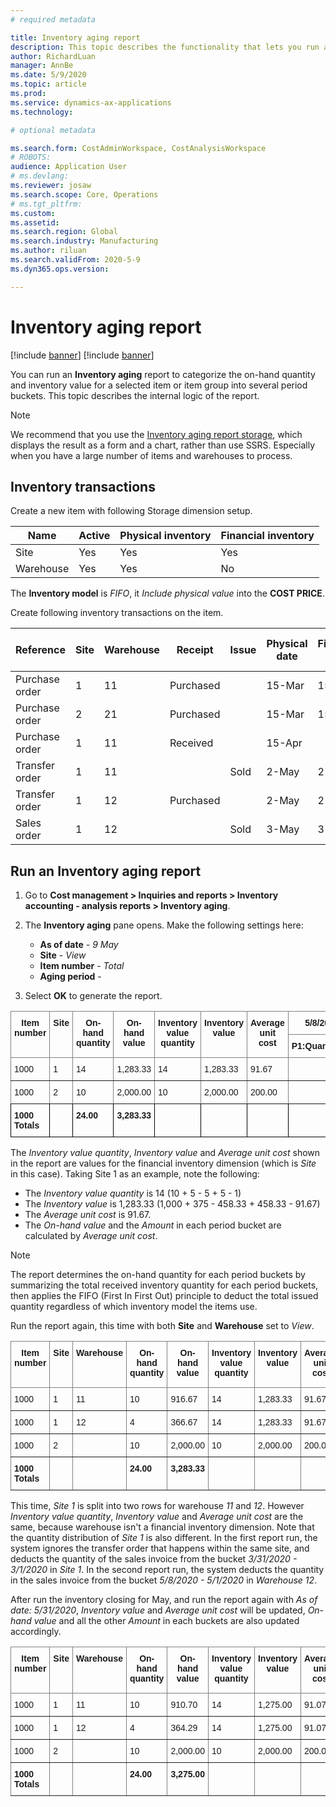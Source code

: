 ```yaml
---
# required metadata

title: Inventory aging report
description: This topic describes the functionality that lets you run an Inventory aging report.
author: RichardLuan
manager: AnnBe
ms.date: 5/9/2020
ms.topic: article
ms.prod:
ms.service: dynamics-ax-applications
ms.technology:

# optional metadata

ms.search.form: CostAdminWorkspace, CostAnalysisWorkspace
# ROBOTS:
audience: Application User
# ms.devlang: 
ms.reviewer: josaw
ms.search.scope: Core, Operations
# ms.tgt_pltfrm:
ms.custom: 
ms.assetid: 
ms.search.region: Global
ms.search.industry: Manufacturing
ms.author: riluan
ms.search.validFrom: 2020-5-9
ms.dyn365.ops.version: 

---
```


# Inventory aging report

[!include [banner](../includes/banner.md)]
[!include [banner](../includes/preview-banner.md)] <!-- KFM: Is this really preview functionality? -->


You can run an **Inventory aging** report to categorize the on-hand quantity and inventory value for a selected item or item group into several period buckets. This topic describes the internal logic of the report. <!-- KFM: I think we need to set the scene a bit more here. It looks like we are illustrating the logic by setting up a specific example and then discussing the result. Are we using demo data, such as USMF? -->

> [!NOTE]
> We recommend that you use the [Inventory aging report storage](inventory-aging-report-storage.md), which displays the result as a form and a chart, rather than use SSRS. Especially when you have a large number of items and warehouses to process. <!-- KFM: Spell out SSRS. Also, when we try to generate teh report described here, we get a warning that it has been deprecated. Can we instead provide an example based on the new report? -->

## Inventory transactions

Create a new item with following Storage dimension setup. <!-- KFM: Give a short description of why we are doing this. -->

| Name      | Active | Physical inventory | Financial inventory |
|-----------|--------|--------------------|---------------------|
| Site      | Yes    | Yes                | Yes                 |
| Warehouse | Yes    | Yes                | No                  |

The **Inventory model** is *FIFO*, it *Include physical value* into the **COST PRICE**. <!-- KFM: I am not sure what this mens. Are these settings? -->

Create following inventory transactions on the item. <!-- KFM: Give a short description of why we are doing this. -->

| Reference      | Site | Warehouse | Receipt   | Issue | Physical date | Financial date | Quantity | Cost amount | Physical cost amount |
|----------------|------|-----------|-----------|-------|---------------|----------------|----------|-------------|----------------------|
| Purchase order | 1    | 11        | Purchased |       | 15-Mar        | 15-Mar         | 10       | $ 1,000     | $ 1,000              |
| Purchase order | 2    | 21        | Purchased |       | 15-Mar        | 15-Mar         | 10       | $ 2,000     | $ 2,000              |
| Purchase order | 1    | 11        | Received  |       | 15-Apr        |                | 5        |             | $ 375                |
| Transfer order | 1    | 11        |           | Sold  | 2-May         | 2-May          | -5       |  $ -458.33  | $ -458.33            |
| Transfer order | 1    | 12        | Purchased |       | 2-May         | 2-May          | 5        |  $ 458.33   |  $ 458.33            |
| Sales order    | 1    | 12        |           | Sold  | 3-May         | 3-May          | -1       |  $ -91.67   |  $ -91.67            |

## Run an Inventory aging report

1. Go to **Cost management \> Inquiries and reports \> Inventory accounting \- analysis reports \> Inventory aging**.

1. The **Inventory aging** pane opens. Make the following settings here: <!-- KFM:Leave all other settings at default? -->

    - **As of date** - *9 May*
    - **Site** - *View*
    - **Item number** - *Total*
    - **Aging period** - <!-- KFM: what should we specify? -->

1. Select **OK** to generate the report.

<!-- KFM: We should introduce this table. Is it what we should expect to see based on demo data and our specific settings? Or just a typical example? -->

<style type="text/css">
.tg  {border-collapse:collapse;border-spacing:0;}
.tg td{border-color:black;border-style:solid;border-width:1px;font-family:Arial, sans-serif;font-size:14px;
  overflow:hidden;padding:10px 5px;word-break:normal;}
.tg th{border-color:black;border-style:solid;border-width:1px;font-family:Arial, sans-serif;font-size:14px;
  font-weight:normal;overflow:hidden;padding:10px 5px;word-break:normal;}
.tg .tg-1wig{font-weight:bold;text-align:left;vertical-align:top}
.tg .tg-7btt{border-color:inherit;font-weight:bold;text-align:center;vertical-align:top}
.tg .tg-amwm{font-weight:bold;text-align:center;vertical-align:top}
.tg .tg-fymr{border-color:inherit;font-weight:bold;text-align:left;vertical-align:top}
.tg .tg-0pky{border-color:inherit;text-align:left;vertical-align:top}
.tg .tg-0lax{text-align:left;vertical-align:top}
</style>
<table class="tg">
<thead>
  <tr>
    <th class="tg-7btt" rowspan="2">Item number</th>
    <th class="tg-7btt" rowspan="2">Site</th>
    <th class="tg-7btt" rowspan="2">On-hand quantity</th>
    <th class="tg-7btt" rowspan="2">On-hand value</th>
    <th class="tg-7btt" rowspan="2">Inventory value quantity</th>
    <th class="tg-7btt" rowspan="2">Inventory value</th>
    <th class="tg-7btt" rowspan="2">Average unit cost</th>
    <th class="tg-7btt" colspan="2">5/8/2020 - 5/1/2020</th>
    <th class="tg-7btt" colspan="2"><span style="font-style:normal">4/30/2020 - 4/1/2020 </span><br></th>
    <th class="tg-amwm" colspan="2">3/31/2020 - 3/1/2020</th>
  </tr>
  <tr>
    <td class="tg-fymr">P1:Quantity</td>
    <td class="tg-fymr">P1:Amount</td>
    <td class="tg-fymr">P2:Quantity</td>
    <td class="tg-1wig">P2:Amount</td>
    <td class="tg-1wig">P3:Quantity</td>
    <td class="tg-1wig">P3:Amount</td>
  </tr>
</thead>
<tbody>
  <tr>
    <td class="tg-0pky">1000</td>
    <td class="tg-0pky">1</td>
    <td class="tg-0pky">14</td>
    <td class="tg-0pky"><span style="font-weight:400;font-style:normal">1,283.33</span></td>
    <td class="tg-0pky">14</td>
    <td class="tg-0pky"><span style="font-weight:400;font-style:normal">1,283.33</span><br></td>
    <td class="tg-0pky">91.67</td>
    <td class="tg-0pky"></td>
    <td class="tg-0pky"></td>
    <td class="tg-0pky">5.00</td>
    <td class="tg-0lax">458.33</td>
    <td class="tg-0lax">9.00</td>
    <td class="tg-0lax">825.00</td>
  </tr>
  <tr>
    <td class="tg-0pky">1000</td>
    <td class="tg-0pky">2</td>
    <td class="tg-0pky">10</td>
    <td class="tg-0pky">2,000.00</td>
    <td class="tg-0pky">10</td>
    <td class="tg-0pky">2,000.00</td>
    <td class="tg-0pky">200.00</td>
    <td class="tg-0pky"></td>
    <td class="tg-0pky"></td>
    <td class="tg-0pky"></td>
    <td class="tg-0lax"></td>
    <td class="tg-0lax">10.00</td>
    <td class="tg-0lax">2,000.00</td>
  </tr>
  <tr>
    <td class="tg-1wig"><span style="font-weight:bold">1000 Totals</span></td>
    <td class="tg-1wig"></td>
    <td class="tg-1wig">24.00</td>
    <td class="tg-1wig">3,283.33</td>
    <td class="tg-1wig"></td>
    <td class="tg-1wig"></td>
    <td class="tg-1wig"></td>
    <td class="tg-1wig"></td>
    <td class="tg-1wig"></td>
    <td class="tg-1wig">5.00</td>
    <td class="tg-1wig">458.33</td>
    <td class="tg-1wig">19</td>
    <td class="tg-1wig">2,825.00</td>
  </tr>
</tbody>
</table>

The *Inventory value quantity*, *Inventory value* and *Average unit cost* shown in the report are values for the financial inventory dimension (which is *Site* in this case). Taking Site 1 as an example, note the following:

- The *Inventory value quantity* is 14 (10 + 5 - 5 + 5 - 1)
- The *Inventory value* is 1,283.33 (1,000 + 375 - 458.33 + 458.33 - 91.67)
- The *Average unit cost* is 91.67.
- The *On-hand value* and the *Amount* in each period bucket are calculated by *Average unit cost*.

> [!NOTE]
> The report determines the on-hand quantity for each period buckets by summarizing the total received inventory quantity for each period buckets, then applies the FIFO (First In First Out) principle to deduct the total issued quantity regardless of which inventory model the items use.

Run the report again, this time with both **Site** and **Warehouse** set to *View*.

<style type="text/css">
.tg  {border-collapse:collapse;border-spacing:0;}
.tg td{border-color:black;border-style:solid;border-width:1px;font-family:Arial, sans-serif;font-size:14px;
  overflow:hidden;padding:10px 5px;word-break:normal;}
.tg th{border-color:black;border-style:solid;border-width:1px;font-family:Arial, sans-serif;font-size:14px;
  font-weight:normal;overflow:hidden;padding:10px 5px;word-break:normal;}
.tg .tg-7btt{border-color:inherit;font-weight:bold;text-align:center;vertical-align:top}
.tg .tg-fymr{border-color:inherit;font-weight:bold;text-align:left;vertical-align:top}
.tg .tg-0pky{border-color:inherit;text-align:left;vertical-align:top}
</style>
<table class="tg">
<thead>
  <tr>
    <th class="tg-7btt" rowspan="2">Item number</th>
    <th class="tg-7btt" rowspan="2">Site</th>
    <th class="tg-fymr" rowspan="2">Warehouse</th>
    <th class="tg-7btt" rowspan="2">On-hand quantity</th>
    <th class="tg-7btt" rowspan="2">On-hand value</th>
    <th class="tg-7btt" rowspan="2">Inventory value quantity</th>
    <th class="tg-7btt" rowspan="2">Inventory value</th>
    <th class="tg-7btt" rowspan="2">Average unit cost</th>
    <th class="tg-7btt" colspan="2">5/8/2020 - 5/1/2020</th>
    <th class="tg-7btt" colspan="2"><span style="font-style:normal">4/30/2020 - 4/1/2020 </span><br></th>
    <th class="tg-7btt" colspan="2">3/31/2020 - 3/1/2020</th>
  </tr>
  <tr>
    <td class="tg-fymr">P1:Quantity</td>
    <td class="tg-fymr">P1:Amount</td>
    <td class="tg-fymr">P2:Quantity</td>
    <td class="tg-fymr">P2:Amount</td>
    <td class="tg-fymr">P3:Quantity</td>
    <td class="tg-fymr">P3:Amount</td>
  </tr>
</thead>
<tbody>
  <tr>
    <td class="tg-0pky">1000</td>
    <td class="tg-0pky">1</td>
    <td class="tg-0pky">11</td>
    <td class="tg-0pky">10</td>
    <td class="tg-0pky"><span style="font-weight:400;font-style:normal">916.67</span></td>
    <td class="tg-0pky">14</td>
    <td class="tg-0pky"><span style="font-weight:400;font-style:normal">1,283.33</span><br></td>
    <td class="tg-0pky">91.67</td>
    <td class="tg-0pky"></td>
    <td class="tg-0pky"></td>
    <td class="tg-0pky">5.00</td>
    <td class="tg-0pky">458.33</td>
    <td class="tg-0pky">5.00</td>
    <td class="tg-0pky">458.33</td>
  </tr>
  <tr>
    <td class="tg-0pky">1000</td>
    <td class="tg-0pky">1</td>
    <td class="tg-0pky">12</td>
    <td class="tg-0pky">4</td>
    <td class="tg-0pky">366.67</td>
    <td class="tg-0pky">14</td>
    <td class="tg-0pky">1,283.33</td>
    <td class="tg-0pky">91.67</td>
    <td class="tg-0pky">4.00</td>
    <td class="tg-0pky">366.67</td>
    <td class="tg-0pky"></td>
    <td class="tg-0pky"></td>
    <td class="tg-0pky"></td>
    <td class="tg-0pky"></td>
  </tr>
  <tr>
    <td class="tg-0pky">1000</td>
    <td class="tg-0pky">2</td>
    <td class="tg-0pky"></td>
    <td class="tg-0pky">10</td>
    <td class="tg-0pky">2,000.00</td>
    <td class="tg-0pky">10</td>
    <td class="tg-0pky">2,000.00</td>
    <td class="tg-0pky">200.00</td>
    <td class="tg-0pky"></td>
    <td class="tg-0pky"></td>
    <td class="tg-0pky"></td>
    <td class="tg-0pky"></td>
    <td class="tg-0pky">10.00</td>
    <td class="tg-0pky">2,000.00</td>
  </tr>
  <tr>
    <td class="tg-fymr"><span style="font-weight:bold">1000 Totals</span></td>
    <td class="tg-fymr"></td>
    <td class="tg-0pky"></td>
    <td class="tg-fymr">24.00</td>
    <td class="tg-fymr">3,283.33</td>
    <td class="tg-fymr"></td>
    <td class="tg-fymr"></td>
    <td class="tg-fymr"></td>
    <td class="tg-fymr">4.00</td>
    <td class="tg-fymr">366.67</td>
    <td class="tg-fymr">5.00</td>
    <td class="tg-fymr">458.33</td>
    <td class="tg-fymr">15</td>
    <td class="tg-fymr">2,458.33</td>
  </tr>
</tbody>
</table>

This time, *Site 1* is split into two rows for warehouse *11* and *12*. However *Inventory value quantity*, *Inventory value* and *Average unit cost* are the same, because warehouse isn't a financial inventory dimension. Note that the quantity distribution of *Site 1* is also different. In the first report run, the system ignores the transfer order that happens within the same site, and deducts the quantity of the sales invoice from the bucket *3/31/2020 - 3/1/2020* in *Site 1*. In the second report run, the system deducts the quantity in the sales invoice from the bucket *5/8/2020 - 5/1/2020* in *Warehouse 12*. 

After run the inventory closing for May, and run the report again with *As of date: 5/31/2020*, *Inventory value* and *Average unit cost* will be updated, *On-hand value* and all the other *Amount* in each buckets are also updated accordingly. <!-- KFM: I think we may need to be a bit more explicit here. I am not sure what to do. -->

<style type="text/css">
.tg  {border-collapse:collapse;border-spacing:0;}
.tg td{border-color:black;border-style:solid;border-width:1px;font-family:Arial, sans-serif;font-size:14px;
  overflow:hidden;padding:10px 5px;word-break:normal;}
.tg th{border-color:black;border-style:solid;border-width:1px;font-family:Arial, sans-serif;font-size:14px;
  font-weight:normal;overflow:hidden;padding:10px 5px;word-break:normal;}
.tg .tg-7btt{border-color:inherit;font-weight:bold;text-align:center;vertical-align:top}
.tg .tg-fymr{border-color:inherit;font-weight:bold;text-align:left;vertical-align:top}
.tg .tg-0pky{border-color:inherit;text-align:left;vertical-align:top}
</style>
<table class="tg">
<thead>
  <tr>
    <th class="tg-7btt" rowspan="2">Item number</th>
    <th class="tg-7btt" rowspan="2">Site</th>
    <th class="tg-fymr" rowspan="2">Warehouse</th>
    <th class="tg-7btt" rowspan="2">On-hand quantity</th>
    <th class="tg-7btt" rowspan="2">On-hand value</th>
    <th class="tg-7btt" rowspan="2">Inventory value quantity</th>
    <th class="tg-7btt" rowspan="2">Inventory value</th>
    <th class="tg-7btt" rowspan="2">Average unit cost</th>
    <th class="tg-7btt" colspan="2">5/31/2020 - 5/1/2020</th>
    <th class="tg-7btt" colspan="2"><span style="font-style:normal">4/30/2020 - 4/1/2020 </span><br></th>
    <th class="tg-7btt" colspan="2">3/31/2020 - 3/1/2020</th>
  </tr>
  <tr>
    <td class="tg-fymr">P1:Quantity</td>
    <td class="tg-fymr">P1:Amount</td>
    <td class="tg-fymr">P2:Quantity</td>
    <td class="tg-fymr">P2:Amount</td>
    <td class="tg-fymr">P3:Quantity</td>
    <td class="tg-fymr">P3:Amount</td>
  </tr>
</thead>
<tbody>
  <tr>
    <td class="tg-0pky">1000</td>
    <td class="tg-0pky">1</td>
    <td class="tg-0pky">11</td>
    <td class="tg-0pky">10</td>
    <td class="tg-0pky">910.70</td>
    <td class="tg-0pky">14</td>
    <td class="tg-0pky">1,275.00</td>
    <td class="tg-0pky">91.07</td>
    <td class="tg-0pky">0.00</td>
    <td class="tg-0pky"></td>
    <td class="tg-0pky">5.00</td>
    <td class="tg-0pky">455.36</td>
    <td class="tg-0pky">5.00</td>
    <td class="tg-0pky">455.36</td>
  </tr>
  <tr>
    <td class="tg-0pky">1000</td>
    <td class="tg-0pky">1</td>
    <td class="tg-0pky">12</td>
    <td class="tg-0pky">4</td>
    <td class="tg-0pky">364.29</td>
    <td class="tg-0pky">14</td>
    <td class="tg-0pky">1,275.00</td>
    <td class="tg-0pky">91.07</td>
    <td class="tg-0pky">4.00</td>
    <td class="tg-0pky">364.29</td>
    <td class="tg-0pky"></td>
    <td class="tg-0pky"></td>
    <td class="tg-0pky"></td>
    <td class="tg-0pky"></td>
  </tr>
  <tr>
    <td class="tg-0pky">1000</td>
    <td class="tg-0pky">2</td>
    <td class="tg-0pky"></td>
    <td class="tg-0pky">10</td>
    <td class="tg-0pky">2,000.00</td>
    <td class="tg-0pky">10</td>
    <td class="tg-0pky">2,000.00</td>
    <td class="tg-0pky">200.00</td>
    <td class="tg-0pky"></td>
    <td class="tg-0pky"></td>
    <td class="tg-0pky"></td>
    <td class="tg-0pky"></td>
    <td class="tg-0pky">10.00</td>
    <td class="tg-0pky">2,000.00</td>
  </tr>
  <tr>
    <td class="tg-fymr">1000 Totals</td>
    <td class="tg-fymr"></td>
    <td class="tg-0pky"></td>
    <td class="tg-fymr">24.00</td>
    <td class="tg-fymr">3,275.00</td>
    <td class="tg-fymr"></td>
    <td class="tg-fymr"></td>
    <td class="tg-fymr"></td>
    <td class="tg-fymr">4.00</td>
    <td class="tg-fymr">364.29</td>
    <td class="tg-fymr">5.00</td>
    <td class="tg-fymr">455.36</td>
    <td class="tg-fymr">15</td>
    <td class="tg-fymr">2,455.36</td>
  </tr>
</tbody>
</table>